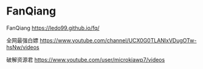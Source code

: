 # FanQiang
FanQiang
https://ledo99.github.io/fq/

全网最强白嫖
https://www.youtube.com/channel/UCX0G0TLANlxVDugOTw-hsNw/videos

破解资源君
https://www.youtube.com/user/microkiawp7/videos
